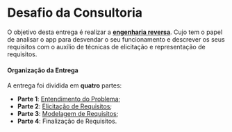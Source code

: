 # Desafio da Consultoria

O objetivo desta entrega é realizar a **[engenharia reversa](https://digital.ai/pt/catalyst-blog/exploring-reverse-engineering-benefits-misuse-and-the-role-of-application-hardening/)**. Cujo tem o papel de analisar o app para desvendar o seu funcionamento e descrever os seus requisitos com o auxílio de técnicas de elicitação e representação de requisitos. 


#### Organização da Entrega

A entrega foi dividida em **quatro** partes:

- **Parte 1**: [Entendimento do Problema](./entendimento-problema.md);
- **Parte 2**: [Elicitação de Requisitos](./elicitacao-requisitos.md);
- **Parte 3**: [Modelagem de Requisitos](./modelagem-requisitos.md);
- **Parte 4**: Finalização de Requisitos.

